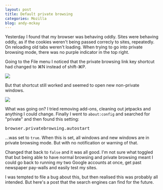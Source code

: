 ```yaml
---
layout: post
title: Default private browsing
categories: Mozilla
blog: andy-mckay
---
```


Yesterday I found that my browser was behaving oddly. Sites were behaving oddly, as if the cookies weren't being passed correcly to sites, repeatedly. On reloading old tabs weren't loading. When trying to go into private browsing mode, there was no purple indicator in the top right.

Going to the File menu I noticed that the private browsing link key shortcut had changed to ⌘N instead of shift-⌘P.

<img src="http://www.agmweb.ca/files/private-before.png">

But that shortcut still worked and seemed to open new non-private windows.

<img src="http://www.agmweb.ca/files/private-after.png">

What was going on? I tried removing add-ons, cleaning out jetpacks and anything I could change. Finally I went to <code>about:config</code> and searched for "private" and then found this setting:

<pre>browser.privatebrowsing.autostart</pre>

...was set to <code>true</code>. When this is set, all windows and new windows are in private browsing mode. But with no notification or warning of that.

Changed that back to <code>false</code> and it was all good. I'm not sure what toggled that but being able to have normal browsing and private browsing meant I could go back to running my two Google accounts at once, get past newspaper pay-walls and easily test my sites.

I was tempted to file a bug about this, but then realised this was probably all intended. But here's a post that the search engines can find for the future.
